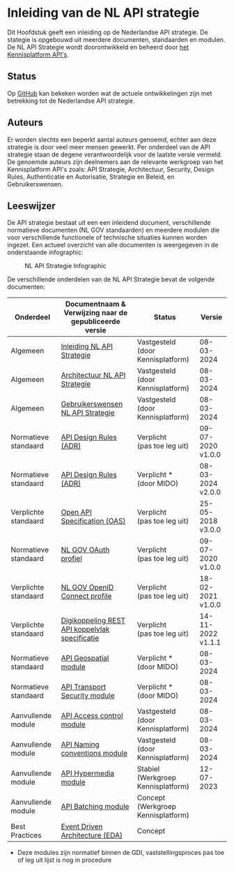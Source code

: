 # Inleiding van de NL API strategie

Dit Hoofdstuk geeft een inleiding op de Nederlandse API strategie. De stategie is opgebouwd uit meerdere documenten, standaarden en modulen. De NL API Strategie wordt doorontwikkeld en beheerd door [het Kennisplatform API's](https://www.geonovum.nl/themas/kennisplatform-apis).

## Status

Op [GitHub](https://github.com/geonovum/KP-APIs/issues) kan bekeken worden wat de actuele ontwikkelingen zijn met betrekking tot de Nederlandse API strategie.

## Auteurs

Er worden slechts een beperkt aantal auteurs genoemd, echter aan deze strategie is door veel meer mensen gewerkt. Per onderdeel van de API strategie staan de degene verantwoordelijk voor de laatste versie vermeld.
De genoemde auteurs zijn deelnemers aan de relevante werkgroep van het Kennisplatform API's zoals: API Strategie, Architectuur, Security, Design Rules, Authenticatie en Autorisatie, Strategie en Beleid, en Gebruikerswensen.

## Leeswijzer

De API strategie bestaat uit een een inleidend document, verschillende normatieve documenten (NL GOV standaarden) en meerdere modulen die voor verschillende functionele of technische situaties kunnen worden ingezet. Een actueel overzicht van alle documenten is weergegeven in de onderstaande infographic:

<figure>
  <object data="https://geonovum.github.io/KP-APIs/media/API_infographic.svg" type="image/svg+xml" id="infographic"></object>
  <figcaption>NL API Strategie Infographic</figcaption>
</figure>

De verschillende onderdelen van de NL API Strategie bevat de volgende documenten:

| Onderdeel            | Documentnaam & </br> Verwijzing naar de gepubliceerde versie                                               | Status                                   | Versie                  |
| -------------------- | ---------------------------------------------------------------------------------------------------------- | ---------------------------------------- | ----------------------- |
| Algemeen             | [Inleiding NL API Strategie](https://docs.geostandaarden.nl/api/API-Strategie/)                            | Vastgesteld </br> (door Kennisplatform)  | 08-03-2024              |
| Algemeen             | [Architectuur NL API Strategie](https://docs.geostandaarden.nl/api/API-Strategie-architectuur/)            | Vastgesteld </br> (door Kennisplatform)  | 08-03-2024              |
| Algemeen             | [Gebruikerswensen NL API Strategie](https://docs.geostandaarden.nl/api/API-Strategie-gebruikerswensen/)    | Vastgesteld </br> (door Kennisplatform)  | 08-03-2024              |
| Normatieve standaard | [API Design Rules (ADR)](https://gitdocumentatie.logius.nl/publicatie/api/adr/)                            | Verplicht </br> (pas toe leg uit)        | 09-07-2020 </br> v1.0.0 |
| Normatieve standaard | [API Design Rules (ADR)](https://gitdocumentatie.logius.nl/publicatie/api/adr/)                            | Verplicht \* </br> (door MIDO)           | 08-03-2024 </br> v2.0.0 |
| Verplichte standaard | [Open API Specification (OAS)](https://forumstandaardisatie.nl/open-standaarden/openapi-specification)     | Verplicht </br> (pas toe leg uit)        | 25-05-2018 </br> v3.0.0 |
| Normatieve standaard | [NL GOV OAuth profiel](https://gitdocumentatie.logius.nl/publicatie/api/oauth/)                            | Verplicht </br> (pas toe leg uit)        | 09-07-2020 </br> v1.0.0 |
| Verplichte standaard | [NL GOV OpenID Connect profile](https://logius.gitlab.io/oidc/)                                            | Verplicht </br> (pas toe leg uit)        | 18-02-2021 </br> v1.0.0 |
| Verplichte standaard | [Digikoppeling REST API koppelvlak specificatie](https://gitdocumentatie.logius.nl/publicatie/dk/restapi/) | Verplicht </br> (pas toe leg uit)        | 14-11-2022 </br> v1.1.1 |
| Normatieve standaard | [API Geospatial module](https://docs.geostandaarden.nl/api/API-Strategie-mod-geo/)                         | Verplicht \* </br> (door MIDO)           | 08-03-2024              |
| Normatieve standaard | [API Transport Security module](https://docs.geostandaarden.nl/api/API-Strategie-mod-transport-security/)  | Verplicht \* </br> (door MIDO)           | 08-03-2024              |
| Aanvullende module   | [API Access control module](https://docs.geostandaarden.nl/api/API-Strategie-mod-access-control/)          | Vastgesteld </br> (door Kennisplatform)  | 08-03-2024              |
| Aanvullende module   | [API Naming conventions module](https://docs.geostandaarden.nl/api/API-Strategie-mod-naming-conventions/)  | Vastgesteld </br> (door Kennisplatform)  | 08-03-2024              |
| Aanvullende module   | [API Hypermedia module](https://docs.geostandaarden.nl/api/API-Strategie-mod-hypermedia/)                  | Stabiel </br> (Werkgroep Kennisplatform) | 12-07-2023              |
| Aanvullende module   | [API Batching module](https://geonovum.github.io/KP-APIs/API-strategie-modules/batching/)                  | Concept </br> (Werkgroep Kennisplatform) |                         |
| Best Practices       | [Event Driven Architecture (EDA)](https://geonovum.github.io/KP-APIs/API-strategie-modules/eventdrivenarchitecture/)                  | Concept  |                         |

- Deze modules zijn normatief binnen de GDI, vaststellingsproces pas toe of leg uit lijst is nog in procedure
